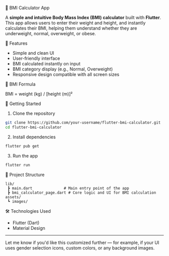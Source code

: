 

📱 BMI Calculator App

A **simple and intuitive Body Mass Index (BMI) calculator** built with **Flutter**. This app allows users to enter their weight and height, and instantly calculates their BMI, helping them understand whether they are underweight, normal, overweight, or obese.

 📌 Features

* Simple and clean UI
* User-friendly interface
* BMI calculated instantly on input
* BMI category display (e.g., Normal, Overweight)
* Responsive design compatible with all screen sizes

 🧮 BMI Formula

BMI = weight (kg) / \[height (m)]²

 🚀 Getting Started
 1. Clone the repository

```bash
git clone https://github.com/your-username/flutter-bmi-calculator.git
cd flutter-bmi-calculator
```
 2. Install dependencies

```bash
flutter pub get
```
 3. Run the app

```bash
flutter run
```
📂 Project Structure

```
lib/
 ┣ main.dart              # Main entry point of the app
 ┣ bmi_calculator_page.dart # Core logic and UI for BMI calculation
assets/
 ┗ images/             
```
🛠️ Technologies Used

* Flutter (Dart)
* Material Design


---

Let me know if you'd like this customized further — for example, if your UI uses gender selection icons, custom colors, or any background images.
